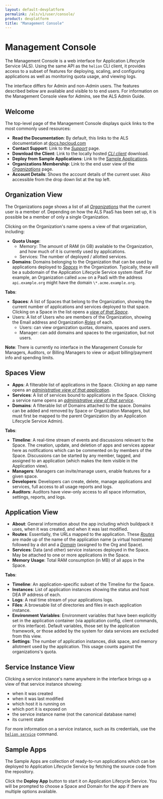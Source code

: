 ```yaml
---
layout: default-devplatform
permalink: /als/v1/user/console/
product: devplatform
title: "Management Console"
---
```

<!--PUBLISHED-->

Management Console[](#index-1 "Permalink to this headline")
============================================================

The Management Console is a web interface for Application Lifecycle Service (ALS). Using the same
API as the `helion` CLI client, it provides access
to a subset of features for deploying, scaling, and configuring
applications as well as monitoring quota usage, and viewing logs.

The interface differs for Admin and non-Admin users. The features described below are available and visible to
to end users. For information on the Management Console view for Admins, see the ALS Admin Guide. 

Welcome[](#welcome "Permalink to this headline")
-------------------------------------------------

The top-level page of the Management Console displays quick links to the
most commonly used resources:

-   **Read the Documentation**: By default, this links to the ALS documentation at [docs.hpcloud.com](/als/v1/)
-   **Contact Support**: Link to the [*Support*](#user-console-support)
    page.
-   **Download the Client**: Link to the locally hosted [*CLI
    client*](/als/v1/user/client/#client) download.
-   **Deploy from Sample Applications**: Link to the [Sample Applications](#user-console-app-store).
-   **Organizations Membership**: Link to the end user view of the
    [*Organizations*](#user-console-welcome) page.
-   **Account Details**: Shows the account details of the current user. Also
    accessible from the drop down list at the top left.

Organization View[](#organization-view "Permalink to this headline")
---------------------------------------------------------------------

The Organizations page shows a list of all
[*Organizations*](/als/v1/user/deploy/orgs-spaces/#orgs-spaces) that the
current user is a member of. Depending on how the ALS PaaS has been
set up, it is possible be a member of only a single Organization.

Clicking on the Organization's name opens a view of that organization,
including:

-   **Quota Usage**:
    -   Memory: The amount of RAM (in GB) available to the Organization,
        and how much of it is currently used by applications.
    -   Services: The number of deployed / allotted services.
-   **Domains**: Domains belonging to the Organization that can be used by applications deployed to [*Spaces*](/als/v1/user/deploy/orgs-spaces/#orgs-spaces) in the Organization. Typically, these will be a subdomain of the Application Lifecycle Service system itself. For example, an Organization called `acme` on a PaaS with the address `api.example.org` might have the domain `\*.acme.example.org`.

**Tabs**:

-   **Spaces**: A list of Spaces that belong to the Organization, showing
    the current number of applications and services deployed to that
    space. Clicking on a Space in the list opens a [*view of that
    Space*](#user-console-space).
-   Users: A list of Users who are members of the Organization, showing
    the Email address and Organization
    [*Roles*](/als/v1/user/deploy/orgs-spaces/#orgs-spaces-roles) of each.
    -   Users: can view organization quotas, domains, spaces and users.
    -   Manager: can add domains and spaces to the organization, but not
        users.

**Note**: There is currently no interface in the Management Console for Managers,
Auditors, or Billing Managers to view or adjust billing/payment info and
spending limits.

Spaces View[](#space-view "Permalink to this headline")
-------------------------------------------------------

-   **Apps**: A filterable list of applications in the Space. Clicking an
    app name opens an [*administrative view of that
    application*](#user-console-app).
-   **Services**: A list of services bound to applications in the Space.
    Clicking a service name opens an [*administrative view of that
    service*](#user-console-service).
-   **Domains**: A filterable list of Domains attached to the space. Domains
    can be added and removed by Space or Organization Managers, but must
    first be mapped to the parent Organization (by an Application Lifecycle Service Admin).

**Tabs**:

-   **Timeline**: A real-time stream of events and discussions relevant to
    the Space. The creation, update, and deletion of apps and services
    appear here as notifications which can be commented on by members of
    the Space. Discussions can be started by any member, tagged, and
    assigned to an application (which makes the item visible in the
    Application view).
-   **Managers**: Managers can invite/manage users, enable features for a
    given space.
-   **Developers**: Developers can create, delete, manage applications and
    services, full access to all usage reports and logs.
-   **Auditors**: Auditors have view-only access to all space information,
    settings, reports, and logs.

Application View[](#application-view "Permalink to this headline")
-------------------------------------------------------------------

-   **About**: General information about the app including which buildpack
    it uses, when it was created, and when it was last modified.
-   **Routes**: Essentially, the URLs mapped to the application. These
    [*Routes*](/als/v1/user/deploy/orgs-spaces/#orgs-spaces-routes) are made
    up of the name of the application name (a virtual hostname) followed
    by a dot and a
    [*Domain*](/als/v1/user/deploy/orgs-spaces/#orgs-spaces-domains) (assigned
    to the Org and Space).
-   **Services**: Data (and other) service instances deployed in the Space.
    May be attached to one or more applications in the Space.
-   **Memory** **Usage**: Total RAM consumption (in MB) of all apps in the
    Space.

**Tabs**:

-   **Timeline**: An application-specific subset of the Timeline for the
    Space.
-   **Instances**: List of application instances showing the status and host
    DEA IP address of each.
-   **Logs**: A real time stream of your applications logs.
-   **Files**: A browsable list of directories and files in each application
    instance.
-   **Environment** **Variables**: Environment variables that have been
    explicitly set in the application container (via application config,
    client commands, or this interface). Default variables, those set by
    the application framework, or those added by the system for data
    services are excluded from this view.
-   **Settings**: The number of application instances, disk space, and
    memory allotment used by the application. This usage counts against
    the organizations's quota.

Service Instance View[](#service-instance-view "Permalink to this headline")
-----------------------------------------------------------------------------

Clicking a service instance's name anywhere in the interface brings up a
view of that service instance showing:

-   when it was created
-   when it was last modified
-   which host it is running on
-   which port it is exposed on
-   the service instance name (not the canonical database name)
-   its current state

For more information on a service instance, such as its credentials, use
the [`helion service`](/als/v1/user/reference/client-ref/#command-service)
command.

Sample Apps[](#marketplace "Permalink to this headline")
-----------------------------------------------------

The Sample Apps are collection of ready-to-run applications which can be deployed to Application Lifecycle Service by fetching the source code from the repository.

Click the **Deploy App** button to start it on Application Lifecycle Service. You will be
prompted to choose a Space and Domain for the app if there are multiple
options available.
